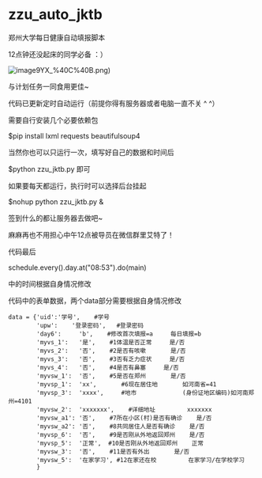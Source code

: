 
# zzu_auto_jktb
郑州大学每日健康自动填报脚本

12点钟还没起床的同学必备 ：）

![image](https://github.com/Cerber2ol8/zzu_auto_jktb/blob/master/GQPLJJ2D%259X7UW)9YX_%40C%40B.png)

与计划任务一同食用更佳~

代码已更新定时自动运行（前提你得有服务器或者电脑一直不关 ^ ^）

需要自行安装几个必要依赖包

$pip install lxml requests beautifulsoup4

当然你也可以只运行一次，填写好自己的数据和时间后

$python zzu_jktb.py 即可



如果要每天都运行，执行时可以选择后台挂起

$nohup python zzu_jktb.py &

签到什么的都让服务器去做吧~

麻麻再也不用担心中午12点被导员在微信群里艾特了！

代码最后

schedule.every().day.at("08:53").do(main) 

中的时间根据自身情况修改

代码中的表单数据，两个data部分需要根据自身情况修改

    data = {'uid':'学号',    #学号
            'upw':    '登录密码',   #登录密码
            'day6':     'b',    #修改首次填报=a     每日填报=b
            'myvs_1':   '是',    #1体温是否正常     是/否
            'myvs_2':   '否',    #2是否有咳嗽       是/否
            'myvs_3':   '否',    #3否有乏力症状     是/否
            'myvs_4':   '否',    #4是否有鼻塞     是/否
            'myvsw_1':  '否',    #5是否在郑州       是/否
            'myvsp_1':  'xx',       #6现在居住地       如河南省=41
            'myvsp_3':  'xxxx',     #地市             (身份证地区编码)如河南郑州=4101
            'myvsw_2':  'xxxxxxx',    #详细地址         xxxxxxx
            'myvsw_a1': '否',    #7所在小区(村)是否有确诊    是/否
            'myvsw_a2': '否',    #8共同居住人是否有确诊    是/否
            'myvsp_6':  '否',    #9是否刚从外地返回郑州    是/否
            'myvsp_5':  '正常',  #10是否刚从外地返回郑州    正常
            'myvsw_3':  '否',    #11是否有外出       是/否
            'myvsw_5':  '在家学习', #12在家还在校         在家学习/在学校学习
            }
